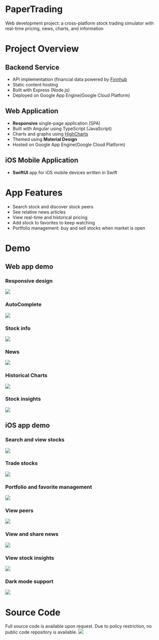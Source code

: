 # PaperTrading
Web development project: a cross-platform stock trading simulator with real-time pricing, news, charts, and information
# Project Overview
## Backend Service
- API implementation (financial data powered by [Finnhub](https://finnhub.io/) 
- Static content hosting 
- Built with Express (Node.js)
- Deployed on Google App Engine(Google Cloud Platform)
## Web Application
- **Responsive** single-page application (SPA)
- Built with Angular using TypeScript (JavaScript)
- Charts and graphs using [HighCharts](https://www.highcharts.com/)
- Themed using **Material Design**
- Hosted on Google App Engine(Google Cloud Platform)
## iOS Mobile Application
- **SwiftUI** app for iOS mobile devices written in Swift
# App Features
- Search stock and discover stock peers
- See relative news articles
- View real-time and historical pricing
- Add stock to favorites to keep watching
- Portfolio management: buy and sell stocks when market is open
# Demo
## Web app demo
### Responsive design
![](/screenshots/webapp_responsive.gif)
### AutoComplete
![](/screenshots/webapp_auto_complete.gif)
### Stock info
![](/screenshots/webapp_summary.gif)
### News
![](/screenshots/webapp_news.gif)
### Historical Charts
![](/screenshots/webapp_charts.gif)
### Stock insights
![](/screenshots/webapp_insights.gif)
## iOS app demo
### Search and view stocks
![](/screenshots/iosapp_search_stock.gif)
### Trade stocks
![](/screenshots/iosapp_trading_stock.gif)
### Portfolio and favorite management
![](/screenshots/iosapp_portfolio.gif)
### View peers
![](/screenshots/iosapp_peer.gif)
### View and share news
![](/screenshots/iosapp_news.gif)
### View stock insights
![](/screenshots/iosapp_stock_insights.gif)
### Dark mode support
![](/screenshots/iosapp_dark_mode.gif)
# Source Code
Full source code is available upon request. Due to policy restriction, no public code repository is available.
![](source_code.png)
